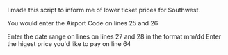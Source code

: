 I made this script to inform me of lower ticket prices for Southwest.

You would enter the Airport Code on lines 25 and 26

Enter the date range on lines on lines 27 and 28 in the format mm/dd
Enter the higest price you'd like to pay on line 64
